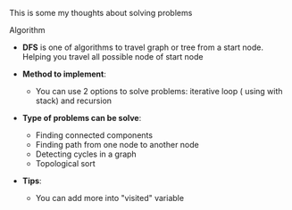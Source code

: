 This is some my thoughts about solving problems

</h1>Algorithm</h1>

- **DFS** is one of algorithms to travel graph or tree from a start node. Helping you travel all possible node of start node
- **Method to implement**:

    - You can use 2 options to solve problems: iterative loop ( using with stack) and recursion

- **Type of problems can be solve**:

    - Finding connected components
    - Finding path from one node to another node 
    - Detecting cycles in a graph
    - Topological sort

- **Tips**:

    - You can add more into "visited" variable
